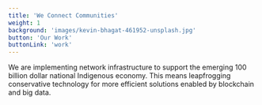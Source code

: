 ```yaml
---
title: 'We Connect Communities'
weight: 1
background: 'images/kevin-bhagat-461952-unsplash.jpg'
button: 'Our Work'
buttonLink: 'work'
---
```




We are implementing network infrastructure to support the emerging
100 billion dollar national Indigenous economy. This means leapfrogging conservative
technology for more efficient solutions enabled by blockchain and big data.
<!--  -->
<!--  -->
<!-- As the 100 Billion Dollar Indigenous Economy is activating  -->
<!-- We work closely with First Nations communities across Canada. -->
<!-- We are active participants in -->
<!-- Supporting the 100 Billion Dollar In -->
<!-- how can we collectively support the emerging 100 billion dollar national annual -->
<!-- Indigenous economy? -->
<!--  -->
<!-- The 100 billion dollar indigenous economy needs support. -->
<!--  -->
<!--  -->
<!-- We enabling data-driven leadership models for communities with Awetz -->
<!--  -->
<!--  -->
<!-- Data is the new oil. We exist in an AI economy. Global finance is being disrupted. -->
<!-- Human civilization is entering a new era of wealth. Long Tail Financial is connecting -->
<!-- communities into networks. The new digital economy is buit on networks, not on money. -->
<!-- Value is now derived from a network. Each network has its own money base. The Canadian  -->
<!-- Government is a network. All of us here are abiding by that networks rules. There is a  -->
<!-- formula. The value of a network is proportianal to the square of it's nodes. -->
<!--  -->
<!-- Community demographics, employment and training, data ownership. -->
<!--  -->
<!-- OCAP, Governance, Programs, Funding, Security, Indigenomics,  -->
<!-- We are helping First Nations leapfrog into the global digital economy. -->
<!-- We connect networks. Efficient, cost effective solutions. -->
<!--  -->
